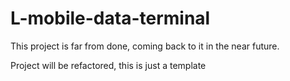 # L-mobile-data-terminal

This project is far from done, coming back to it in the near future.

Project will be refactored, this is just a template
